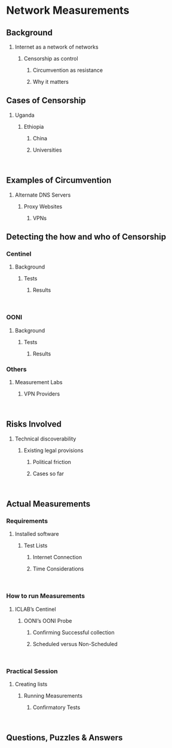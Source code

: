 Network Measurements
====================

Background
----------

1.  Internet as a network of networks

    1.  Censorship as control

        1.  Circumvention as resistance

        2.  Why it matters

Cases of Censorship
-------------------

1.  Uganda

    1.  Ethiopia

        1.  China

        2.  Universities

 

Examples of Circumvention
-------------------------

1.  Alternate DNS Servers

    1.  Proxy Websites

        1.  VPNs

Detecting the how and who of Censorship
---------------------------------------

### Centinel

1.  Background

    1.  Tests

        1.  Results

 

### OONI 

1.  Background

    1.  Tests

        1.  Results

### Others

1.  Measurement Labs

    1.  VPN Providers

 

Risks Involved
--------------

1.  Technical discoverability

    1.  Existing legal provisions

        1.  Political friction

        2.  Cases so far

 

Actual Measurements
-------------------

### Requirements

1.  Installed software

    1.  Test Lists

        1.  Internet Connection

        2.  Time Considerations

 

### How to run Measurements

1.  ICLAB’s Centinel

    1.  OONI’s OONI Probe

        1.  Confirming Successful collection

        2.  Scheduled versus Non-Scheduled

 

### Practical Session

1.  Creating lists

    1.  Running Measurements

        1.  Confirmatory Tests

 

Questions, Puzzles & Answers
----------------------------
